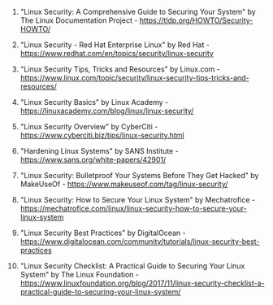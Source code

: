 

1. "Linux Security: A Comprehensive Guide to Securing Your System" by The Linux Documentation Project - https://tldp.org/HOWTO/Security-HOWTO/

2. "Linux Security - Red Hat Enterprise Linux" by Red Hat - https://www.redhat.com/en/topics/security/linux-security

3. "Linux Security Tips, Tricks and Resources" by Linux.com - https://www.linux.com/topic/security/linux-security-tips-tricks-and-resources/

4. "Linux Security Basics" by Linux Academy - https://linuxacademy.com/blog/linux/linux-security/

5. "Linux Security Overview" by CyberCiti - https://www.cyberciti.biz/tips/linux-security.html

6. "Hardening Linux Systems" by SANS Institute - https://www.sans.org/white-papers/42901/

7. "Linux Security: Bulletproof Your Systems Before They Get Hacked" by MakeUseOf - https://www.makeuseof.com/tag/linux-security/

8. "Linux Security: How to Secure Your Linux System" by Mechatrofice - https://mechatrofice.com/linux/linux-security-how-to-secure-your-linux-system

9. "Linux Security Best Practices" by DigitalOcean - https://www.digitalocean.com/community/tutorials/linux-security-best-practices

10. "Linux Security Checklist: A Practical Guide to Securing Your Linux System" by The Linux Foundation - https://www.linuxfoundation.org/blog/2017/11/linux-security-checklist-a-practical-guide-to-securing-your-linux-system/